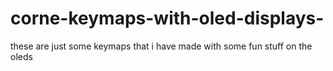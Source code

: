 # corne-keymaps-with-oled-displays-
these are just some keymaps that i have made with some fun stuff on the oleds 
